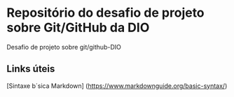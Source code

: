 # Repositório do desafio de projeto sobre Git/GitHub da DIO
Desafio de projeto sobre git/github-DIO

## Links úteis
[Sintaxe b´sica Markdown] (https://www.markdownguide.org/basic-syntax/)
